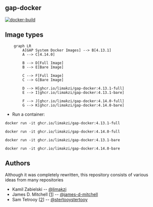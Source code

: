 ## gap-docker

[![docker-build](https://github.com/limakzi/gap-docker/actions/workflows/main.yaml/badge.svg)](https://github.com/limakzi/gap-docker/actions/workflows/main.yaml)

## Image types

```mermaid
    graph LR
        A[GAP System Docker Images] --> B[4.13.1]
        A --> C[4.14.0]
    
        B --> D[Full Image]
        B --> E[Bare Image]
    
        C --> F[Full Image]
        C --> G[Bare Image]
    
        D --> H[ghcr.io/limakzi/gap-docker:4.13.1-full]
        E --> I[ghcr.io/limakzi/gap-docker:4.13.1-bare]
    
        F --> J[ghcr.io/limakzi/gap-docker:4.14.0-full]
        G --> K[ghcr.io/limakzi/gap-docker:4.14.0-bare]
```

* Run a container:

```
docker run -it ghcr.io/limakzi/gap-docker:4.13.1-full
```

```
docker run -it ghcr.io/limakzi/gap-docker:4.14.0-full
```

```
docker run -it ghcr.io/limakzi/gap-docker:4.13.1-bare
```

```
docker run -it ghcr.io/limakzi/gap-docker:4.14.0-bare
```


## Authors
Although it was completely rewritten, this repository consists of various ideas from many repositories
* Kamil Zabielski -- [@limakzi](https://github.com/limakzi)
* James D. Mitchell [[1](1)] -- [@james-d-mitchell](https://github.com/james-d-mitchell)
* Sam Tetrooy [[2](2)] -- [@stertooystertooy](https://github.com/stertooy)

[1]: https://github.com/james-d-mitchell/gap-docker-minimalhttps://github.com/james-d-mitchell/gap-docker-minimal
[2]: https://github.com/stertooy/gda-image/